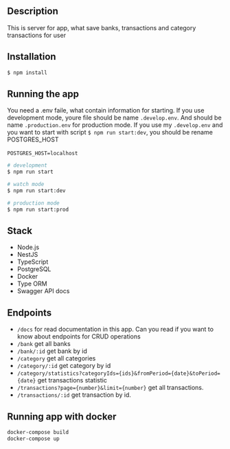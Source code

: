 ## Description

This is server for app, what save banks, transactions and category transactions for user

## Installation

```bash
$ npm install
```

## Running the app
You need a .env faile, what contain information for starting. If you use development mode, youre file should be name ```.develop.env```. And should be name ```.production.env``` for production mode. If you use my ```.develop.env``` and you want to start with script ```$ npm run start:dev```, you should be rename POSTGRES_HOST <br /> <br /> ```POSTGRES_HOST=localhost```

```bash
# development
$ npm run start

# watch mode
$ npm run start:dev

# production mode
$ npm run start:prod
```
## Stack
- Node.js
- NestJS
- TypeScript
- PostgreSQL
- Docker
- Type ORM
- Swagger API docs
## Endpoints
- ```/docs``` for read documentation in this app. Can you read if you want to know about endpoints for CRUD operations
- ```/bank``` get all banks
- ```/bank/:id``` get bank by id
- ```/category``` get all categories
- ```/category/:id``` get category by id
- ```/category/statistics?categoryIds={ids}&fromPeriod={date}&toPeriod={date}``` get transactions statistic
- ```/transactions?page={number}&limit={number}``` get all transactions.
- ```/transactions/:id``` get transaction by id.

## Running app with docker

```bash
docker-compose build
docker-compose up
```
